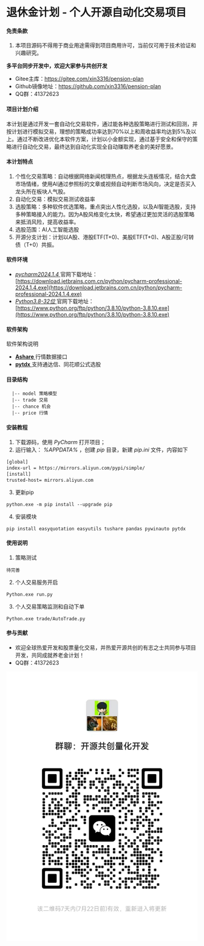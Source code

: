 # 退休金计划 - 个人开源自动化交易项目

#### 免责条款
1. 本项目源码不得用于商业用途需得到项目商用许可，当前仅可用于技术验证和兴趣研究。

 **多平台同步开发中，欢迎大家参与共创开发** 
- Gitee主库：https://gitee.com/xin3316/pension-plan
- Github镜像地址：https://github.com/xin3316/pension-plan
- QQ群：41372623 

#### 项目计划介绍
本计划是通过开发一套自动化交易软件，通过能各种选股策略进行测试和回测，并按计划进行模拟交易，理想的策略成功率达到70%以上和周收益率均达到5%及以上。通过不断改进优化本软件方案，计划以小金额实现，通过基于安全和保守的策略进行自动化交易，最终达到自动化实现全自动赚取养老金的美好愿景。
#### 本计划特点
1. 个性化交易策略：自动根据网络新闻梳理热点，根据龙头连板情况，结合大盘市场情绪，使用AI通过参照标的文章或视频自动判断市场风向，决定是否买入龙头所在板块人气股。
2. 自动化交易：模拟交易测试收益率
3. 选股策略：多种软件优选策略，重点突出人性化选股，以及AI智能选股，支持多种策略接入的能力。因为A股风格变化太快，希望通过更加灵活的选股策略来抵消风险，提高收益率。
4. 选股范围：AI人工智能选股
5. 开源分支计划：计划以A股、港股ETF(T+0)、美股ETF(T+0)、A股正股/可转债（T+0）共振。
#### 软件环境
- [ _pycharm2024.1.4_ ](https://download.jetbrains.com.cn/python/pycharm-professional-2024.1.4.exe) 官网下载地址：[https://download.jetbrains.com.cn/python/pycharm-professional-2024.1.4.exe](https://download.jetbrains.com.cn/python/pycharm-professional-2024.1.4.exe)
- [ _Python3.8-32位_ ](https://www.python.org/ftp/python/3.8.10/python-3.8.10.exe) 官网下载地址：[https://www.python.org/ftp/python/3.8.10/python-3.8.10.exe](https://www.python.org/ftp/python/3.8.10/python-3.8.10.exe)

#### 软件架构
软件架构说明
- [ **Ashare** ](https://github.com/mpquant/Ashare) 行情数据接口
- [ **pytdx** ](https://gitee.com/better319/pytdx) 支持通达信、同花顺公式选股

#### 目录结构


```
  |-- model 策略模型
  |-- trade 交易
  |-- chance 机会
  |-- price 行情
```


#### 安装教程

1. 下载源码，使用 _PyCharm_ 打开项目；
2. 运行输入： _%APPDATA%_ 
，创建 _pip_ 目录，新建 _pip.ini_ 文件，内容如下
```
[global]
index-url = https://mirrors.aliyun.com/pypi/simple/
[install]
trusted-host= mirrors.aliyun.com
```

3.  更新pip

```
python.exe -m pip install --upgrade pip
```

4.  安装模块

```
pip install easyquotation easyutils tushare pandas pywinauto pytdx
```


#### 使用说明

1.  策略测试
```
待完善
```

2.  个人交易服务开启

```
Python.exe run.py
```
3.  个人交易策略监测和自动下单

```
Python.exe trade/AutoTrade.py
```

#### 参与贡献


- 欢迎全球热爱开发和股票量化交易，并热爱开源共创的有志之士共同参与项目开发，共同成就养老金计划！
- QQ群：41372623

![输入图片说明](微信群.jpg)
